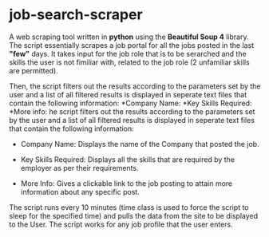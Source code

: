 # job-search-scraper
A web scraping tool written in **python** using the **Beautiful Soup 4** library. The script essentially scrapes a job portal for all the jobs posted in the last **"few"** days. It takes input for the job role that is to be serarched and the skills the user is not fimiliar with, related to the job role (2 unfamiliar skills are permitted).  

Then, the script filters out the results according to the parameters set by the user and a list of all filtered results is displayed in seperate text files that contain the following information:  *Company Name: 
 *Key Skills Required:
 *More info: he script filters out the results according to the parameters set by the user and a list of all filtered results is displayed in seperate text files that contain the following information:  
  * Company Name: Displays the name of the Company that posted the job. 
  
  * Key Skills Required: Displays all the skills that are required by the employer as per their requirements.
  
  * More Info: Gives a clickable link to the job posting to attain more information about any specific post.

The script runs every 10 minutes (time class is used to force the script to sleep for the specified time) and pulls the data from the site to be displayed to the User. The script works for any job profile that the user enters.
